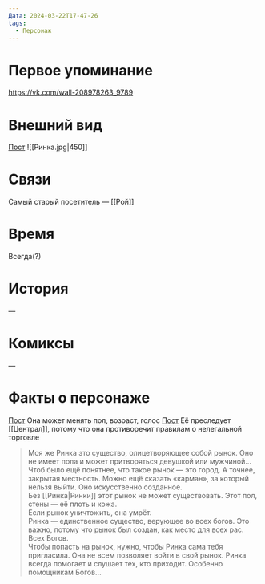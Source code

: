 ```yaml
---
Дата: 2024-03-22T17-47-26
tags:
  - Персонаж
---
```

# Первое упоминание
https://vk.com/wall-208978263_9789
# Внешний вид
[Пост](https://vk.com/wall-208978263_19715)
![[Ринка.jpg|450]]
# Связи
Самый старый посетитель — [[Рой]]
# Время
Всегда(?)
# История
—
# Комиксы
—
# Факты о персонаже
[Пост](https://vk.com/wall-208978263_19715)
Она может менять пол, возраст, голос
[Пост](https://vk.com/wall-208978263_19722)
Её преследует [[Централ]], потому что она противоречит правилам о нелегальной торговле
> Моя же Ринка это существо, олицетворяющее собой рынок. Оно не имеет пола и может притворяться девушкой или мужчиной…
>Чтоб было ещё понятнее, что такое рынок — это город. А точнее, закрытая местность. Можно ещё сказать «карман», за который нельзя выйти. Оно искусственно созданное.  
>Без [[Ринка|Ринки]] этот рынок не может существовать. Этот пол, стены — её плоть и кожа.  
>Если рынок уничтожить, она умрёт.  
>Ринка — единственное существо, верующее во всех богов. Это важно, потому что рынок был создан, как место для всех рас. Всех Богов.   
>Чтобы попасть на рынок, нужно, чтобы Ринка сама тебя пригласила. Она не всем позволяет войти в свой рынок.
>Ринка всегда помогает и слушает тех, кто приходит. Особенно помощникам Богов...  